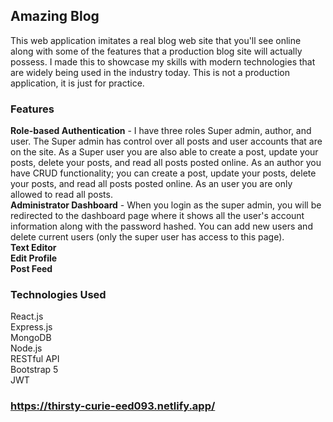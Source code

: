 

## Amazing Blog

This web application imitates a real blog web site that you'll see online along with some of the features that a production blog site will actually possess.
I made this to showcase my skills with modern technologies that are widely being used in the industry today. This is not a production application, it is just for practice.

### Features

<strong>Role-based Authentication</strong> - I have three roles Super admin, author, and user. The Super admin has control over all posts and user accounts that are on the site. As a Super user you are also able to create a post, update your posts, delete your posts, and read all posts posted online. As an author you have CRUD functionality; you can create a post, update your posts, delete your posts, and read all posts posted online. As an user you are only allowed to read all posts.<br />
<strong>Administrator Dashboard</strong> - When you login as the super admin, you will be redirected to the dashboard page where it shows all the user's account information along with the password hashed. You can add new users and delete current users (only the super user has access to this page).<br />
<strong>Text Editor</strong><br />
<strong>Edit Profile</strong><br />
<strong>Post Feed</strong>

### Technologies Used

React.js<br />
Express.js<br />
MongoDB<br />
Node.js<br />
RESTful API<br />
Bootstrap 5<br />
JWT<br />

### https://thirsty-curie-eed093.netlify.app/

